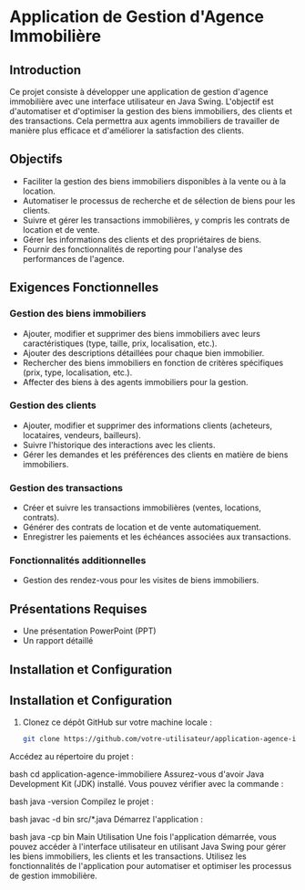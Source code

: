 # Application de Gestion d'Agence Immobilière

## Introduction

Ce projet consiste à développer une application de gestion d'agence immobilière avec une interface utilisateur en Java Swing. L'objectif est d'automatiser et d'optimiser la gestion des biens immobiliers, des clients et des transactions. Cela permettra aux agents immobiliers de travailler de manière plus efficace et d'améliorer la satisfaction des clients.

## Objectifs

- Faciliter la gestion des biens immobiliers disponibles à la vente ou à la location.
- Automatiser le processus de recherche et de sélection de biens pour les clients.
- Suivre et gérer les transactions immobilières, y compris les contrats de location et de vente.
- Gérer les informations des clients et des propriétaires de biens.
- Fournir des fonctionnalités de reporting pour l'analyse des performances de l'agence.

## Exigences Fonctionnelles

### Gestion des biens immobiliers
- Ajouter, modifier et supprimer des biens immobiliers avec leurs caractéristiques (type, taille, prix, localisation, etc.).
- Ajouter des descriptions détaillées pour chaque bien immobilier.
- Rechercher des biens immobiliers en fonction de critères spécifiques (prix, type, localisation, etc.).
- Affecter des biens à des agents immobiliers pour la gestion.

### Gestion des clients
- Ajouter, modifier et supprimer des informations clients (acheteurs, locataires, vendeurs, bailleurs).
- Suivre l'historique des interactions avec les clients.
- Gérer les demandes et les préférences des clients en matière de biens immobiliers.

### Gestion des transactions
- Créer et suivre les transactions immobilières (ventes, locations, contrats).
- Générer des contrats de location et de vente automatiquement.
- Enregistrer les paiements et les échéances associées aux transactions.

### Fonctionnalités additionnelles
- Gestion des rendez-vous pour les visites de biens immobiliers.

## Présentations Requises
- Une présentation PowerPoint (PPT)
- Un rapport détaillé

## Installation et Configuration



## Installation et Configuration

1. Clonez ce dépôt GitHub sur votre machine locale :
   ```bash
   git clone https://github.com/votre-utilisateur/application-agence-immobiliere.git
Accédez au répertoire du projet :

bash
cd application-agence-immobiliere
Assurez-vous d'avoir Java Development Kit (JDK) installé. Vous pouvez vérifier avec la commande :

bash
java -version
Compilez le projet :

bash
javac -d bin src/*.java
Démarrez l'application :

bash
java -cp bin Main
Utilisation
Une fois l'application démarrée, vous pouvez accéder à l'interface utilisateur en utilisant Java Swing pour gérer les biens immobiliers, les clients et les transactions. Utilisez les fonctionnalités de l'application pour automatiser et optimiser les processus de gestion immobilière.

